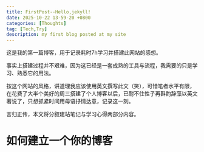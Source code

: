 ```yaml
---
title: FirstPost--Hello,jekyll!
date: 2025-10-22 13-59-20 +0800
categories: [Thoughts]
tag: [Tech,Try]
description: my first blog posted at my site
---
```


这是我的第一篇博客，用于记录耗时7h学习并搭建此网站的感想。

事实上搭建过程并不艰难，因为这已经是一套成熟的工具与流程，我需要的只是学习、熟悉它的用法。  

按这个网站的风格，讲道理我应该使用英文撰写此文（笑），可惜笔者水平有限，在花费了大半个美好的周三搭建了个人博客以后，已耐不住性子再斟酌辞藻以英文著说了，只想抓紧时间用母语抒情达意，记录这一刻。  

言归正传，本文将分叙建站笔记与学习心得两部分内容。  
# 如何建立一个你的博客
